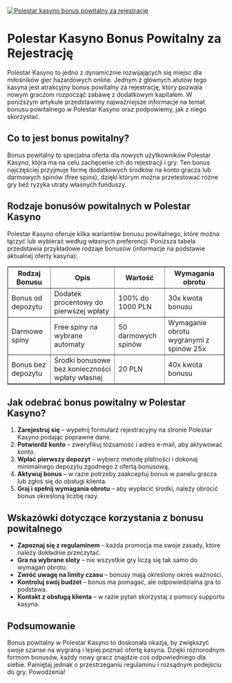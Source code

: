 [![Polestar kasyno bonus powitalny za rejestrację](https://123-caf.pages.dev/gitsignup.png)](https://vrmoo.ru/Bt82HjjY)

<h1>Polestar Kasyno Bonus Powitalny za Rejestrację</h1> <p>Polestar Kasyno to jedno z dynamicznie rozwijających się miejsc dla miłośników gier hazardowych online. Jednym z głównych atutów tego kasyna jest atrakcyjny bonus powitalny za rejestrację, który pozwala nowym graczom rozpocząć zabawę z dodatkowym kapitałem. W poniższym artykule przedstawimy najważniejsze informacje na temat bonusu powitalnego w Polestar Kasyno oraz podpowiemy, jak z niego skorzystać.</p>  <h2>Co to jest bonus powitalny?</h2> <p>Bonus powitalny to specjalna oferta dla nowych użytkowników Polestar Kasyno, która ma na celu zachęcenie ich do rejestracji i gry. Ten bonus najczęściej przyjmuje formę dodatkowych środków na konto gracza lub darmowych spinów (free spins), dzięki którym można przetestować różne gry bez ryzyka utraty własnych funduszy.</p>  <h2>Rodzaje bonusów powitalnych w Polestar Kasyno</h2> <p>Polestar Kasyno oferuje kilka wariantów bonusu powitalnego, które można łączyć lub wybierać według własnych preferencji. Poniższa tabela przedstawia przykładowe rodzaje bonusów (informacje na podstawie aktualnej oferty kasyna):</p>  <table border="1" cellpadding="8" cellspacing="0" style="border-collapse: collapse; width: 100%; max-width: 600px;">   <thead>     <tr>       <th>Rodzaj Bonusu</th>       <th>Opis</th>       <th>Wartość</th>       <th>Wymagania obrotu</th>     </tr>   </thead>   <tbody>     <tr>       <td>Bonus od depozytu</td>       <td>Dodatek procentowy do pierwszej wpłaty</td>       <td>100% do 1000 PLN</td>       <td>30x kwota bonusu</td>     </tr>     <tr>       <td>Darmowe spiny</td>       <td>Free spiny na wybrane automaty</td>       <td>50 darmowych spinów</td>       <td>Wymaganie obrotu wygranymi z spinów 25x</td>     </tr>     <tr>       <td>Bonus bez depozytu</td>       <td>Środki bonusowe bez konieczności wpłaty własnej</td>       <td>20 PLN</td>       <td>40x kwota bonusu</td>     </tr>   </tbody> </table>  <h2>Jak odebrać bonus powitalny w Polestar Kasyno?</h2> <ol>   <li><strong>Zarejestruj się</strong> – wypełnij formularz rejestracyjny na stronie Polestar Kasyno podając poprawne dane.</li>   <li><strong>Potwierdź konto</strong> – zweryfikuj tożsamość i adres e-mail, aby aktywować konto.</li>   <li><strong>Wpłać pierwszy depozyt</strong> – wybierz metodę płatności i dokonaj minimalnego depozytu zgodnego z ofertą bonusową.</li>   <li><strong>Aktywuj bonus</strong> – w razie potrzeby zaakceptuj bonus w panelu gracza lub zgłoś się do obsługi klienta.</li>   <li><strong>Graj i spełnij wymagania obrotu</strong> – aby wypłacić środki, należy obrócić bonus określoną liczbę razy.</li> </ol>  <h2>Wskazówki dotyczące korzystania z bonusu powitalnego</h2> <ul>   <li><strong>Zapoznaj się z regulaminem</strong> – każda promocja ma swoje zasady, które należy dokładnie przeczytać.</li>   <li><strong>Gra na wybrane sloty</strong> – nie wszystkie gry liczą się tak samo do wymagań obrotu.</li>   <li><strong>Zwróć uwagę na limity czasu</strong> – bonusy mają określony okres ważności.</li>   <li><strong>Kontroluj swój budżet</strong> – bonus ma pomagać, ale odpowiedzialna gra to podstawa.</li>   <li><strong>Kontakt z obsługą klienta</strong> – w razie pytań skorzystaj z pomocy supportu kasyna.</li> </ul>  <h2>Podsumowanie</h2> <p>Bonus powitalny w Polestar Kasyno to doskonała okazja, by zwiększyć swoje szanse na wygraną i lepiej poznać ofertę kasyna. Dzięki różnorodnym formom bonusów, każdy nowy gracz znajdzie coś odpowiedniego dla siebie. Pamiętaj jednak o przestrzeganiu regulaminu i rozsądnym podejściu do gry. Powodzenia!</p>